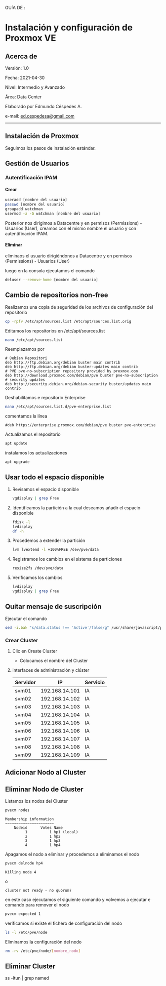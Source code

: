 GUÍA DE :

# Instalación y configuración de Proxmox VE

## Acerca de

Versión: 1.0

Fecha: 2021-04-30

Nivel: Intermedio y Avanzado

Área: Data Center

Elaborado por Edmundo Céspedes A.

e-mail: ed.cespedesa@gmail.com

---

## Instalación de Proxmox

Seguimos los pasos de instalación estándar.

## Gestión de Usuarios

### Autentificación IPAM

#### Crear

```bash
useradd [nombre del usuario]
passwd [nombre del usuario]
groupadd watchman
usermod -a -G watchman [nombre del usuario]
```

Posterior nos dirigimos a Datacentre y en permisos (Permissions) - Usuarios (User), creamos con el mismo nombre el usuario y con autentificación IPAM. 

#### Eliminar 

eliminaos el usuario dirigiéndonos a  Datacentre y en permisos (Permissions) - Usuarios (User)

luego en la consola ejecutamos el comando

```bash
deluser --remove-home [nombre del usuario]
```

## Cambio de repositorios non-free

Realizamos una copia de seguridad de los archivos de configuración del repositorio

```bash
cp -rpfv /etc/apt/sources.list /etc/apt/sources.list.orig
```

Editamos los repositorios en /etc/apt/sources.list

```bash
nano /etc/apt/sources.list
```

Reemplazamos por

```config
# Debian Repositori
deb http://ftp.debian.org/debian buster main contrib
deb http://ftp.debian.org/debian buster-updates main contrib
# PVE pve-no-subscription repository provided by proxmox.com
deb http://download.proxmox.com/debian/pve buster pve-no-subscription
# security updates
deb http://security.debian.org/debian-security buster/updates main contrib
```

Deshabilitamos e repositorio Enterprise

```bash
nano /etc/apt/sources.list.d/pve-enterprise.list
```

comentamos la línea

```config
#deb https://enterprise.proxmox.com/debian/pve buster pve-enterprise
```

Actualizamos el repositorio

```bash
apt update
```

instalamos los actualizaciones

```bash
apt upgrade
```



## Usar todo el espacio disponible

1. Revisamos el espacio disponible

   ```bash
   vgdisplay | grep Free
   ```

2. Identificamos la partición a la cual deseamos añadir el espacio disponible

   ```bash
   fdisk -l
   lvdisplay
   df -h
   ```

3. Procedemos a extender  la partición

   ```bash
   lvm lvextend -l +100%FREE /dev/pve/data
   ```

4. Registramos los cambios en el sistema de particiones

   ```bash
   resize2fs /dev/pve/data
   ```

5. Verificamos los cambios

   ```bash
   lvdisplay
   vgdisplay | grep Free
   ```

## Quitar mensaje de suscripción

Ejecutar el comando 

```bash
sed -i.bak "s/data.status !== 'Active'/false/g" /usr/share/javascript/proxmox-widget-toolkit/proxmoxlib.js && systemctl restart pveproxy.service
```

### Crear Cluster

1. Clic en Create Cluster

   - Colocamos el nombre del Cluster
   
2. interfaces de administración y clúster

   | **Servidor** | **IP**         | **Servicio** |
   | :----------- | -------------- | ------------ |
   | svm01        | 192.168.14.101 | IA           |
   | svm02        | 192.168.14.102 | IA           |
   | svm03        | 192.168.14.103 | IA           |
   | svm04        | 192.168.14.104 | IA           |
   | svm05        | 192.168.14.105 | IA           |
   | svm06        | 192.168.14.106 | IA           |
   | svm07        | 192.168.14.107 | IA           |
   | svm08        | 192.168.14.108 | IA           |
   | svm09        | 192.168.14.109 | IA           |

## Adicionar Nodo al Cluster

## Eliminar Nodo de Cluster

Listamos los nodos del Cluster

```bash
pvecm nodes
```

```output
Membership information
~~~~~~~~~~~~~~~~~~~~~~
    Nodeid      Votes Name
         1          1 hp1 (local)
         2          1 hp2
         3          1 hp3
         4          1 hp4
```

Apagamos el nodo a eliminar y procedemos a eliminamos el nodo

```bash
pvecm delnode hp4
```

```output
Killing node 4
```

o

```output
cluster not ready - no quorum?
```

en este caso ejecutamos el siguiente comando y volvemos a ejecutar e comando para remover el nodo

```bash
pvecm expected 1
```

verificamos si existe el fichero de configuración del nodo

```bash
ls -l /etc/pve/node
```

Eliminamos la configuración del nodo

```bash
rm -rv /etc/pve/node/[nombre_nodo]
```

## Eliminar Cluster



ss -ltun | grep named